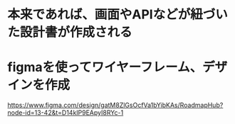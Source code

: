 # 本来であれば、画面やAPIなどが紐づいた設計書が作成される
# figmaを使ってワイヤーフレーム、デザインを作成
https://www.figma.com/design/gatM8ZlGsOcfVa1bYibKAs/RoadmapHub?node-id=13-42&t=D14kIP9EApyI8RYc-1

